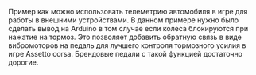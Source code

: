 Пример как можно использовать телеметрию автомобиля в игре для работы в внешними устройствами.
В данном примере нужно было сделать вывод на Arduino в том случае если колеса блокируются при нажатие на тормоз.
Это позволяет добавить обратную связь в виде вибромоторов на педаль для лучшего контроля тормозного усилия в игре Assetto corsa. Брендовые педали с такой функцией достаточно дорогие.